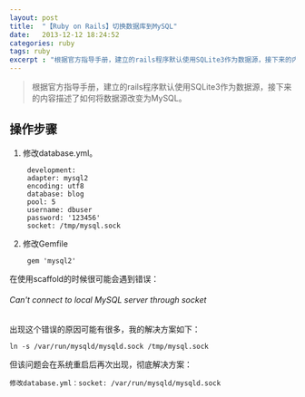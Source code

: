 ```yaml
---
layout: post
title:  "【Ruby on Rails】切换数据库到MySQL"
date:   2013-12-12 18:24:52
categories: ruby
tags: ruby
excerpt : "根据官方指导手册，建立的rails程序默认使用SQLite3作为数据源，接下来的内容描述了如何将数据源改变为MySQL。"
---
```



> 根据官方指导手册，建立的rails程序默认使用SQLite3作为数据源，接下来的内容描述了如何将数据源改变为MySQL。

## 操作步骤

1. 修改database.yml。
		
		development:
  		adapter: mysql2
  		encoding: utf8
  		database: blog
  		pool: 5
  		username: dbuser
  		password: '123456'
  		socket: /tmp/mysql.sock

2. 修改Gemfile

		gem 'mysql2'

在使用scaffold的时候很可能会遇到错误：

###### Can't connect to local MySQL server through socket

出现这个错误的原因可能有很多，我的解决方案如下：
	
	ln -s /var/run/mysqld/mysqld.sock /tmp/mysql.sock

但该问题会在系统重启后再次出现，彻底解决方案：

	修改database.yml：socket: /var/run/mysqld/mysqld.sock
